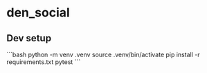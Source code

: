 # den_social

## Dev setup

\`\`\`bash
python -m venv .venv
source .venv/bin/activate
pip install -r requirements.txt
pytest
\`\`\`
